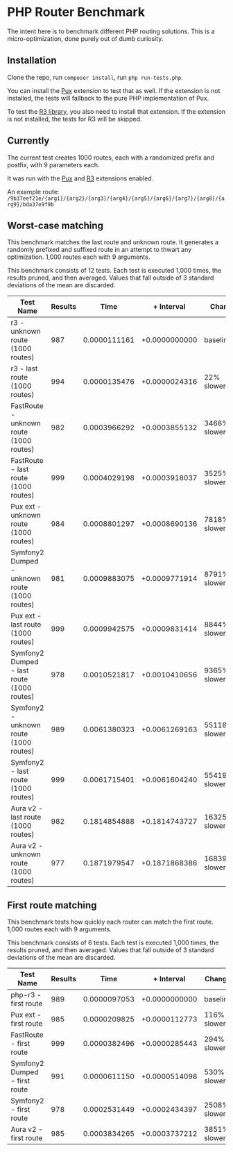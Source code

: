PHP Router Benchmark
====================

The intent here is to benchmark different PHP routing solutions. This is a micro-optimization, done purely out of 
dumb curiosity.


Installation
------------

Clone the repo, run `composer install`, run `php run-tests.php`.

You can install the [Pux](https://github.com/c9s/pux) extension to test that as well. If the extension is not
installed, the tests will fallback to the pure PHP implementation of Pux.

To test the [R3 library](https://github.com/c9s/php-r3), you also need to install that extension. If the extension is
not installed, the tests for R3 will be skipped.

Currently
---------

The current test creates 1000 routes, each with a randomized prefix and postfix, with 9 parameters each.

It was run with the [Pux](https://github.com/c9s/pux) and [R3](https://github.com/c9s/php-r3) extensions enabled.

An example route: `/9b37eef21e/{arg1}/{arg2}/{arg3}/{arg4}/{arg5}/{arg6}/{arg7}/{arg8}/{arg9}/bda37e9f9b`

## Worst-case matching
This benchmark matches the last route and unknown route. It generates a randomly prefixed and suffixed route in an attempt to thwart any optimization. 1,000 routes each with 9 arguments.

This benchmark consists of 12 tests. Each test is executed 1,000 times, the results pruned, and then averaged. Values that fall outside of 3 standard deviations of the mean are discarded.


Test Name | Results | Time | + Interval | Change
--------- | ------- | ---- | ---------- | ------
r3 - unknown route (1000 routes) | 987 | 0.0000111161 | +0.0000000000 | baseline
r3 - last route (1000 routes) | 994 | 0.0000135476 | +0.0000024316 | 22% slower
FastRoute - unknown route (1000 routes) | 982 | 0.0003966292 | +0.0003855132 | 3468% slower
FastRoute - last route (1000 routes) | 999 | 0.0004029198 | +0.0003918037 | 3525% slower
Pux ext - unknown route (1000 routes) | 984 | 0.0008801297 | +0.0008690136 | 7818% slower
Symfony2 Dumped - unknown route (1000 routes) | 981 | 0.0009883075 | +0.0009771914 | 8791% slower
Pux ext - last route (1000 routes) | 999 | 0.0009942575 | +0.0009831414 | 8844% slower
Symfony2 Dumped - last route (1000 routes) | 978 | 0.0010521817 | +0.0010410656 | 9365% slower
Symfony2 - unknown route (1000 routes) | 989 | 0.0061380323 | +0.0061269163 | 55118% slower
Symfony2 - last route (1000 routes) | 999 | 0.0061715401 | +0.0061604240 | 55419% slower
Aura v2 - last route (1000 routes) | 982 | 0.1814854888 | +0.1814743727 | 1632542% slower
Aura v2 - unknown route (1000 routes) | 977 | 0.1871979547 | +0.1871868386 | 1683932% slower


## First route matching
This benchmark tests how quickly each router can match the first route. 1,000 routes each with 9 arguments.

This benchmark consists of 6 tests. Each test is executed 1,000 times, the results pruned, and then averaged. Values that fall outside of 3 standard deviations of the mean are discarded.


Test Name | Results | Time | + Interval | Change
--------- | ------- | ---- | ---------- | ------
php-r3 - first route | 989 | 0.0000097053 | +0.0000000000 | baseline
Pux ext - first route | 985 | 0.0000209825 | +0.0000112773 | 116% slower
FastRoute - first route | 999 | 0.0000382496 | +0.0000285443 | 294% slower
Symfony2 Dumped - first route | 991 | 0.0000611150 | +0.0000514098 | 530% slower
Symfony2 - first route | 978 | 0.0002531449 | +0.0002434397 | 2508% slower
Aura v2 - first route | 985 | 0.0003834265 | +0.0003737212 | 3851% slower

